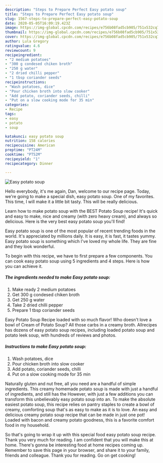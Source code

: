 ```yaml
---
description: "Steps to Prepare Perfect Easy potato soup"
title: "Steps to Prepare Perfect Easy potato soup"
slug: 1567-steps-to-prepare-perfect-easy-potato-soup
date: 2020-05-05T16:09:19.423Z
image: https://img-global.cpcdn.com/recipes/e756b08fad5cb905/751x532cq70/easy-potato-soup-recipe-main-photo.jpg
thumbnail: https://img-global.cpcdn.com/recipes/e756b08fad5cb905/751x532cq70/easy-potato-soup-recipe-main-photo.jpg
cover: https://img-global.cpcdn.com/recipes/e756b08fad5cb905/751x532cq70/easy-potato-soup-recipe-main-photo.jpg
author: Lula Gregory
ratingvalue: 4.6
reviewcount: 9
recipeingredient:
- "2 medium potatoes"
- "300 g condesed chiken broth"
- "250 g water"
- "2 dried chilli pepper"
- "1 tbsp coriander seeds"
recipeinstructions:
- "Wash potatoes, dice"
- "Pour chicken broth into slow cooker"
- "Add potato, coriander seeds, chilli"
- "Put on a slow cooking mode for 35 min"
categories:
- Recipe
tags:
- easy
- potato
- soup

katakunci: easy potato soup 
nutrition: 158 calories
recipecuisine: American
preptime: "PT24M"
cooktime: "PT52M"
recipeyield: "1"
recipecategory: Dinner

---
```



![Easy potato soup](https://img-global.cpcdn.com/recipes/e756b08fad5cb905/751x532cq70/easy-potato-soup-recipe-main-photo.jpg)

Hello everybody, it's me again, Dan, welcome to our recipe page. Today, we're going to make a special dish, easy potato soup. One of my favorites. This time, I will make it a little bit tasty. This will be really delicious.

Learn how to make potato soup with the BEST Potato Soup recipe! It&#39;s quick and easy to make, nice and creamy (with zero heavy cream), and always so delicious. Here is the very best easy potato soup you&#39;ll find!

Easy potato soup is one of the most popular of recent trending foods in the world. It's appreciated by millions daily. It is easy, it is fast, it tastes yummy. Easy potato soup is something which I've loved my whole life. They are fine and they look wonderful.


To begin with this recipe, we have to first prepare a few components. You can cook easy potato soup using 5 ingredients and 4 steps. Here is how you can achieve it.

<!--inarticleads1-->

##### The ingredients needed to make Easy potato soup:

1. Make ready 2 medium potatoes
1. Get 300 g condesed chiken broth
1. Get 250 g water
1. Take 2 dried chilli pepper
1. Prepare 1 tbsp coriander seeds


Easy Potato Soup Recipe loaded with so much flavor! Who doesn&#39;t love a bowl of Cream of Potato Soup? All those carbs in a creamy broth. Allrecipes has dozens of easy potato soup recipes, including loaded potato soup and potato leek soup, with hundreds of reviews and photos. 

<!--inarticleads2-->

##### Instructions to make Easy potato soup:

1. Wash potatoes, dice
1. Pour chicken broth into slow cooker
1. Add potato, coriander seeds, chilli
1. Put on a slow cooking mode for 35 min


Naturally gluten and nut free, all you need are a handful of simple ingredients. This creamy homemade potato soup is made with just a handful of ingredients, and still has the However, with just a few additions you can transform this unbelievably easy potato soup into an. To make the absolute easiest potato soup, this recipe relies on pantry staples to create a bowl of creamy, comforting soup that&#39;s as easy to make as it is to love. An easy and delicious creamy potato soup recipe that can be made in just one pot! Loaded with bacon and creamy potato goodness, this is a favorite comfort food in my household. 

So that's going to wrap it up with this special food easy potato soup recipe. Thank you very much for reading. I am confident that you will make this at home. There's gonna be interesting food at home recipes coming up. Remember to save this page in your browser, and share it to your family, friends and colleague. Thank you for reading. Go on get cooking!
